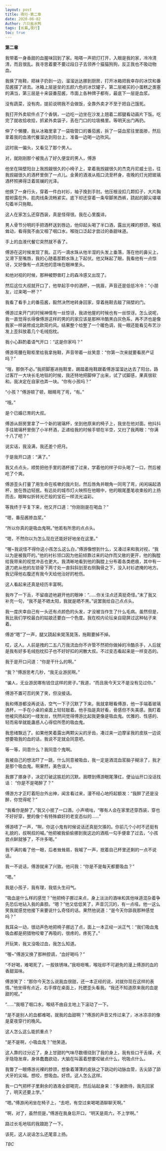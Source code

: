 ```yaml
---
layout: post
title: 夜行-第二章
date: 2020-06-02
Author: 六只盐水鸭
tags: [长篇,夜行]
toc: true
---
```


**第二章**

   我带着一身香甜的血腥味回到了家。啪嗒一声把灯打开，入眼是我的家，冷冷清清，而且很乱。我寻思着要不要过段日子去领养个猫猫狗狗，反正我也不吸动物血。

  我换了拖鞋，把袜子扔到一边，溜溜达达挪到厨房，打开冰箱把我幸存的冰饮和番茄酱摆了进去。冰箱上层是垒的五颜六色的冰饮罐子，第二层被买的小蛋糕之类塞的满当，第三层是十来袋番茄酱，市面上各种牌子都有，最底下一层是血浆。

  没有蔬菜，没有肉，提前说明我不会做饭，全靠外卖才不至于把自己饿死。

  我打开外卖软件点了个香锅，一边吃一边坐在沙发上翘着二郎腿看动画片下饭。吃完了就收拾收拾，抓紧外卖袋子，丢在门口的垃圾桶里。等明天出门再扔。

  伸了个懒腰，我从冰箱里拿了一袋吸管口的番茄酱，拆了一袋血浆往里面掺，然后拿着我的血液代餐溜达到阳台上，准备一边喝一边吹风。

  这时我一偏头，又看见了那个男人。

  对，就刚刚那个被我占了好久便宜的男人，傅游

  他坐在隔壁阳台上我觊觎很久的小椅子上，拿着我觊觎很久的杰克丹尼威士忌，往我觊觎很久的酒杯里倒了一点儿。金黄的酒液从瓶口流至杯身，夜晚的灯光把玻璃酒杯照拂得泛着斑斓的光泽。

  他换了一身行头，穿着一件白衬衫，袖子挽到手肘。他压根没扣几颗扣子，大片胸膛袒露在外，肌肉线条流畅紧实。底下却还穿着一条窄脚黑西裤，跷起的脚尖堪堪勾着半只拖鞋。

  这人在家怎么还穿西装，真是怪得很。我在心里腹诽。

  男人骨节分明的手把酒杯送到唇边，他仰起头喝了半口酒，露出光裸的脖颈，喉结耸动，看得我不由又咽了咽口水，喉咙口泛起才尝过的香甜味道。

  手上的血液代餐它突然就不香了。

  傅游在这时候发现了我。正巧一滴水珠从他半湿的头发上垂落，落在他的鼻尖上，又滑下至嘴唇，我的心随着那颗水珠上下起伏。他又眯起了眼，我看他有一点惊讶，又好像有一点其他的意味在眼神里头。

  和他对视的时候，那种被野兽盯上的森冷感又出现了。

  然后这位大叔就开口了，他举起手中的酒杯，一挑眉，声音还是低低冷冷：“小朋友，过来喝一杯？”

  我看了看手上的番茄酱，毅然决然地转身回家，穿着拖鞋去敲了隔壁的门。

  傅游过来开门的时候神情有一丝惊讶，我进他屋的时候也有一丝惊讶。怎么说呢，我一直觉得长得像傅游这样的男的的家应该是那种冷酷黑白灰色系，再不济也是像我家一样装修成北欧简约风。结果整个给整了一个暖色调，我一眼还能看见布艺沙发上歪斜放着几个毛绒抱枕。

  我小心斟酌着语气开口：“这是你家吗？”

  傅游弯腰在鞋柜里给我拿拖鞋，声音带着一丝笑意：“你第一次来就要看房产证吗？”

  “哦，那倒不必。”我把脚塞进拖鞋里，踢踏着拖鞋跟着傅游溜溜达达去了阳台。路过客厅一大块长毛地毯的时候，我还特地把脚伸了出来，试了试脚感，果真很软和。我决定在自家也弄一块。“你有小孩吗？”

  “小孩？”傅游顿了顿，眼睛弯了弯，“有。”

  “哦。”

  是个已婚已育的大叔。

  傅游从厨房里拿了一个新的玻璃杯，坐到他原来的椅子上，我坐在他对面。他抖抖手往玻璃杯里倒了小半杯酒，正递给我的时候手顿在半空，又扫了我两眼：“你满十八了吧？”

  说实话，我没满，我还差个把月。

  于是我开口道：“满了。”

  我又点点头，顺势把他手里的酒杯接了过来，学着他的样子仰头喝了一口，然后被呛了个爽。

  傅游歪头打量了用生命在咳嗽的我片刻，然后唇角并眼角一同弯了弯，闲闲端起酒杯，放在唇边轻抿。有远处的城市灯火映照在他眼中，他的眼尾墨笔收束般的上扬而去，眼眸似折转光芒般的宝石一样流光溢彩。

  等我终于平复下来，他又开口道：“你刚刚是在喝血？”

  “嗯，番茄酱掺血浆。”

  “所以你真的是吸血鬼啊。”他若有所思的点点头。

  “嗯，不然你以为怎么现在还能好好地坐在这里。”

  “喔~我说怪不得你这小孩怎么这么白，”傅游像想到什么，又凑过来和我对视，“我以为是被我吓的。”他的衬衫领口因为他前倾靠过来的动作而又敞的更开，他的胸膛给我带来的视觉冲击也更大。我清晰地看到他的胸膛上分布着各类疤痕，其中有一道刀疤从他的左锁骨下两寸处一直斜斜划至右侧胸骨之下，没入衬衫遮掩的地方。我记得他右腹还有我今天给他治好的枪伤。

  这人看起来还真是经历丰富啊。

  我咋了一下舌，不留痕迹地避开他的眼神：“……你关注点还真挺奇怪。”末了我又补充一句，“我不是不晒太阳，我就是晒不黑。”说罢我给自己点点头。

  我一度庆幸自己有一头还有点颜色的头发，才没被当作生了什么毛病。虽然但是，我比我们学校最白的姑娘还要白一个色度。我在校内论坛亲自窥屏过这种帖子来着。

  傅游“嗯”了一声，腿又跷起来晃荡晃荡，拖鞋要掉不掉。

  哎，这人。人前是拽的二五八万我流血你不许管不然把你做掉的冷酷杀手，人后就是我有好多毛绒抱枕扣子也不好好扣的闲散大叔。不过变态看起来是一样变态的。

  我于是开口问道：“你是干什么的啊。”

  “我？”傅游思考几秒，“我无业游民啊。”

  “骗人，无业游民哪有钱住这样的房子。”我道，“而且我今天又不是没有见过你。”

  傅游不置可否的笑了笑，但没接话。

  我和傅游都没再说话，空气一下子沉默了下来。我就拿眼看傅游，他一手端着玻璃酒杯，一手在小桌的桌面上轻轻敲着。他手指是真好看，骨感但不失美感。我盯着他被风扬起的一缕发丝，恍然间觉得傅游比起我更像是吸血鬼。优雅的、性感的、轻而易举就能蛊惑人心得偿所愿的吸血鬼。

  我思绪飘远了。如果他笑着露出两颗尖尖的牙齿，凑过来一边摩挲我的皮肤一边说想要吸我的血的话，我说不定就会同意吧。

  等一等，同意什么？我同意个鬼啊。

  我被自己的想法吓了一跳，什么同意被吸血，我一定是酒混血浆脑子糊涂了，我才是那个吸血鬼。啊果然，美色误人。

  我挪了挪身子，决定打破这尴尬的沉默。我瞟到傅游眼尾薄红，便讪讪开口没话找话： “你是不是喝醉了？”

  傅游方才正盯着阳台外出神，闻言看过来，漫不经心地捋起额发：“我醉了还是没醉，你觉得呢？”

  “我看你是醉了，”我又小抿了一口酒，小声嘀咕，“哪有人会在家里还穿西装，穿也不好好穿，整的像个有特殊癖好的老变态似的……”

  傅游啧了一声，“啊，你这小鬼有时候说话还真挺欠揍的。你前几个小时不还挺有礼貌的，叔啊叔的喊。”他把被我偷偷挪到我这边的酒瓶一勾手便拿了过去，“小孩尝点鲜就够了，不许多喝。”

  我不满的看了他一眼，后者耸耸肩，我嘁了一声，抿着自己杯里还剩的一点不说话。

  我一不说话，傅游就来了兴致。他问我：“你是不是每天都要吸血？”

  “嗯。”

  我是小孩子，我有理，我低头生闷气。

  “吸血是什么样的感觉？”他把椅子挪过来点，身上淡淡的酒味和其他味道混杂着争先恐后地钻入我的鼻腔。“嗯？”他又低低笑了，声音沉沉的，有一点哑。他一这么笑我就感觉他接下来要说什么奇怪的话。果然他说道：“是今天你舔我那种感觉吗？”

  我耳朵一动，很动声色地把椅子挪远了点，面上一本正经一派正气：“我们吸血鬼吸血都是把猎物咬晕了再吸的，很疼的，疼死了。”

  开玩笑，我又没吸过血，我怎么知道。

  “喔~”傅游又换了那种腔调，“血好喝吗？”

  “不好喝，难喝死了，一股铁锈味。”我咂咂嘴，喉咙却不可避免的漫上傅游的血的香甜滋味。

  傅游笑了：“那你今天怎么说我血很甜，还一本正经的说，对就你现在这样的表情。”他坐得有点近，右手撑在桌面上，托腮歪头看我。“我还不知道原来我的血是甜的呢。”

  “……”我咽了咽口水，喉结不由自主地上下滚动了一下。

  “是不是别人的血都难喝，就我的血甜啊？”傅游的声音又传过来了，冰冰凉凉的像是夏夜穿行的晚风。

  这人怎么这么能抓重点？

  “是不是啊，小吸血鬼？”他笑道。

  这人靠的过分近了，身上甘甜的气味尽数缠绕到了我的身上，我有些口干舌燥，犬牙隐隐发痒，身体蠢蠢欲动，大脑在叫嚣着想要咬破点什么，吮吸点什么。

  我瞥了一眼傅游光裸的脖颈，想象着薄薄的皮肤之下跳动的动脉血管，舌尖舔了舔犬牙的尖端。想咬，想吸血。好烦。这人怎么这样。

  我一口气把杯子里剩余的酒液全部喝完，然后站起身来：“多谢款待，我先回家了，明天还要上学。”

  “嗯。”傅游闲闲坐在椅子上，“去吧，有空过来喝喝酒聊聊天啊。”

  “啊，对了，虽然但是，”傅游在我身后开口，“明天是周六，不上学啊。”

  路过长毛地毯的我踉跄了一下。

  该死，这人说话怎么还尾音上扬。

*TBC*
